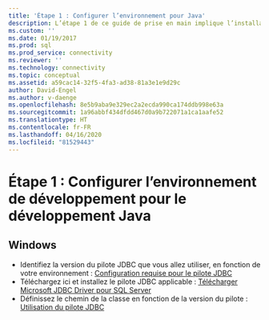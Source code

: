 ```yaml
---
title: 'Étape 1 : Configurer l’environnement pour Java'
description: L’étape 1 de ce guide de prise en main implique l’installation de Java et du pilote Microsoft JDBC pour SQL Server, et la configuration de votre environnement de développement.
ms.custom: ''
ms.date: 01/19/2017
ms.prod: sql
ms.prod_service: connectivity
ms.reviewer: ''
ms.technology: connectivity
ms.topic: conceptual
ms.assetid: a59cac14-32f5-4fa3-ad38-81a3e1e9d29c
author: David-Engel
ms.author: v-daenge
ms.openlocfilehash: 8e5b9aba9e329ec2a2ecda990ca174ddb998e63a
ms.sourcegitcommit: 1a96abbf434dfdd467d0a9b722071a1ca1aafe52
ms.translationtype: HT
ms.contentlocale: fr-FR
ms.lasthandoff: 04/16/2020
ms.locfileid: "81529443"
---
```

# <a name="step-1-configure-development-environment-for-java-development"></a>Étape 1 : Configurer l’environnement de développement pour le développement Java
  
## <a name="windows"></a>Windows  
  
* Identifiez la version du pilote JDBC que vous allez utiliser, en fonction de votre environnement :  [Configuration requise pour le pilote JDBC](../../connect/jdbc/system-requirements-for-the-jdbc-driver.md)  
* Téléchargez ici et installez le pilote JDBC applicable :  [Télécharger Microsoft JDBC Driver pour SQL Server](../../connect/jdbc/download-microsoft-jdbc-driver-for-sql-server.md)  
* Définissez le chemin de la classe en fonction de la version du pilote :  [Utilisation du pilote JDBC](../../connect/jdbc/using-the-jdbc-driver.md)
